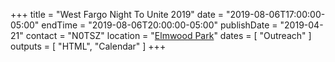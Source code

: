 +++
title = "West Fargo Night To Unite 2019"
date = "2019-08-06T17:00:00-05:00"
endTime = "2019-08-06T20:00:00-05:00"
publishDate = "2019-04-21"
contact = "N0TSZ"
location = "[Elmwood Park](/places/west-fargo-elmwood-park/)"
dates = [ "Outreach" ]
outputs = [ "HTML", "Calendar" ]
+++
<!--RRRA members will staff a publicity table to spread awareness about Amateur
Radio. Set-up will start at 3pm.-->

